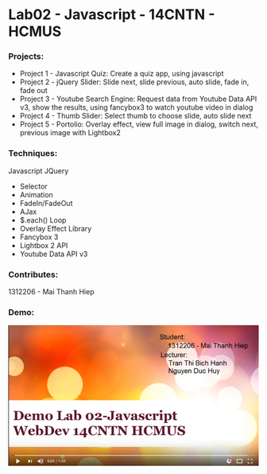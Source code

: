 # Lab02 - Javascript - 14CNTN - HCMUS

### Projects:
- Project 1 - Javascript Quiz: Create a quiz app, using javascript
- Project 2 - jQuery Slider: Slide next, slide previous, auto slide, fade in, fade out 
- Project 3 - Youtube Search Engine: Request data from Youtube Data API v3, show the results, using fancybox3 to watch youtube video in dialog
- Project 4 - Thumb Slider: Select thumb to choose slide, auto slide next
- Project 5 - Portolio: Overlay effect, view full image in dialog, switch next, previous image with Lightbox2

### Techniques:
Javascript
JQuery
- Selector
- Animation
- FadeIn/FadeOut
- AJax
- $.each() Loop
- Overlay Effect
Library
- Fancybox 3
- Lightbox 2
API
- Youtube Data API v3

### Contributes: 
1312206 - Mai Thanh Hiep

### Demo:
[![Video Demo](https://raw.githubusercontent.com/hiepxuan2008/lab02-javascript-14cntn-hcmus/master/YoutubeThumb.png)](https://www.youtube.com/watch?v=ggO1szCX3pA "Demo Lab02 - Javascript | WebDev 14CNTN HCMUS")
